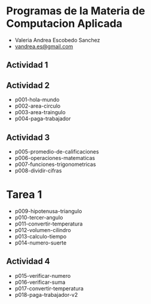 # Programas de la Materia de Computacion Aplicada
- Valeria Andrea Escobedo Sanchez
- vandrea.es@gmail.com

## Actividad 1



## Actividad 2
- p001-hola-mundo
- p002-area-circulo
- p003-area-traingulo
- p004-paga-trabajador

## Actividad 3
- p005-promedio-de-calificaciones
- p006-operaciones-matematicas
- p007-funciones-trigonometricas
- p008-dividir-cifras

# Tarea 1
- p009-hipotenusa-triangulo
- p010-tercer-angulo
- p011-convertir-temperatura
- p012-volumen-cilindro
- p013-calculo-tiempo
- p014-numero-suerte

## Actividad 4
- p015-verificar-numero
- p016-verificar-suma
- p017-convertir-temperatura
- p018-paga-trabajador-v2